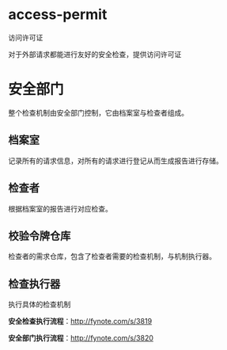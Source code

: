 # access-permit
访问许可证

对于外部请求都能进行友好的安全检查，提供访问许可证

<h1>安全部门</h1>
整个检查机制由安全部门控制，它由档案室与检查者组成。

<h2>档案室</h2>
记录所有的请求信息，对所有的请求进行登记从而生成报告进行存储。

<h2>检查者</h2>
根据档案室的报告进行对应检查。

<h2>校验令牌仓库</h2>
检查者的需求仓库，包含了检查者需要的检查机制，与机制执行器。

<h2>检查执行器</h2>
执行具体的检查机制

**安全检查执行流程**：http://fynote.com/s/3819


**安全部门执行流程**：http://fynote.com/s/3820
